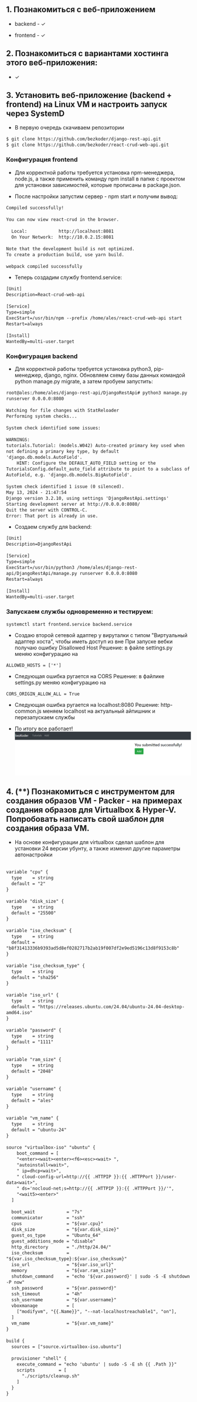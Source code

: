 ## 1. Познакомиться с веб-приложением
- backend  - &check; 


- frontend - &check; 


## 2. Познакомиться с вариантами хостинга этого веб-приложения:
- &check; 


## 3. Установить веб-приложение (backend + frontend) на Linux VM и настроить запуск через SystemD

- В первую очередь скачиваем репозитории 
```
$ git clone https://github.com/bezkoder/django-rest-api.git
$ git clone https://github.com/bezkoder/react-crud-web-api.git
```
### Конфигурация frontend 
- Для корректной работы требуется установка npm-менеджера, node.js, а также применить команду npm install в папке с проектом для установки зависимостей, которые прописаны в package.json.

- После настройки запустим сервер - npm start и получим вывод:
```
Compiled successfully!

You can now view react-crud in the browser.

  Local:            http://localhost:8081
  On Your Network:  http://10.0.2.15:8081

Note that the development build is not optimized.
To create a production build, use yarn build.

webpack compiled successfully
```
- Теперь создадим службу frontend.service:
```
[Unit]
Description=React-crud-web-api

[Service]
Type=simple
ExecStart=/usr/bin/npm --prefix /home/ales/react-crud-web-api start
Restart=always

[Install]
WantedBy=multi-user.target
```
### Конфигурация backend
- Для корректной работы требуется установка python3, pip-менеджер, django, nginx.
Обновляем схему базы данных командой python manage.py migrate, а затем пробуем запустить:
```
root@ales:/home/ales/django-rest-api/DjangoRestApi# python3 manage.py runserver 0.0.0.0:8080

Watching for file changes with StatReloader
Performing system checks...

System check identified some issues:

WARNINGS:
tutorials.Tutorial: (models.W042) Auto-created primary key used when not defining a primary key type, by default 'django.db.models.AutoField'.
	HINT: Configure the DEFAULT_AUTO_FIELD setting or the TutorialsConfig.default_auto_field attribute to point to a subclass of AutoField, e.g. 'django.db.models.BigAutoField'.

System check identified 1 issue (0 silenced).
May 13, 2024 - 21:47:54
Django version 3.2.10, using settings 'DjangoRestApi.settings'
Starting development server at http://0.0.0.0:8080/
Quit the server with CONTROL-C.
Error: That port is already in use.
```
- Создаем службу для backend:
```
[Unit]
Description=DjangoRestApi

[Service]
Type=simple
ExecStart=/usr/bin/python3 /home/ales/django-rest-api/DjangoRestApi/manage.py runserver 0.0.0.0:8080
Restart=always

[Install]
WantedBy=multi-user.target
```
### Запускаем службы одновременно и тестируем:
```
systemctl start frontend.service backend.service
```
- Создаю второй сетевой адаптер у вируталки с типом "Виртуальный адаптер хоста", чтобы иметь доступ из вне
При запуске вебки получаю ошибку Disallowed Host
Решение: в файле settings.py меняю конфигурацию на
```
ALLOWED_HOSTS = ['*']
```
- Следующая ошибка ругается на CORS
Решение: в файлике settings.py меняю конфигурацию на
```
CORS_ORIGIN_ALLOW_ALL = True
```
- Следующая ошибка ругается на localhost:8080
Решение: http-common.js меняем localhost на актуальный айпишник и перезапускаем службы

- По итогу все работает!
![Результат](image.png)

 ## 4. (**) Познакомиться с инструментом для создания образов VM - Packer - на примерах создания образов для Virtualbox & Hyper-V. Попробовать написать свой шаблон для создания образа VM. 

- На основе конфигурации для virtualbox сделал шаблон для установки 24 версии убунту, а также изменил другие параметры автонастройки 
```

variable "cpu" {
  type    = string
  default = "2"
}

variable "disk_size" {
  type    = string
  default = "25500"
}

variable "iso_checksum" {
  type    = string
  default = "b8f31413336b9393ad5d8ef0282717b2ab19f007df2e9ed5196c13d8f9153c8b"
}

variable "iso_checksum_type" {
  type    = string
  default = "sha256"
}

variable "iso_url" {
  type    = string
  default = "https://releases.ubuntu.com/24.04/ubuntu-24.04-desktop-amd64.iso"
}

variable "password" {
  type    = string
  default = "1111"
}

variable "ram_size" {
  type    = string
  default = "2048"
}

variable "username" {
  type    = string
  default = "ales"
}

variable "vm_name" {
  type    = string
  default = "ubuntu-24"
}

source "virtualbox-iso" "ubuntu" {
    boot_command = [
    "<enter><wait><enter><f6><esc><wait> ",
    "autoinstall<wait>",
    " ip=dhcp<wait>",
    " cloud-config-url=http://{{ .HTTPIP }}:{{ .HTTPPort }}/user-data<wait>",
    " ds='nocloud-net;s=http://{{ .HTTPIP }}:{{ .HTTPPort }}/'",
    "<wait5><enter>"
  ]

  boot_wait            = "7s"
  communicator         = "ssh"
  cpus                 = "${var.cpu}"
  disk_size            = "${var.disk_size}"
  guest_os_type        = "Ubuntu_64"
  guest_additions_mode = "disable"
  http_directory       = "./http/24.04/"
  iso_checksum         = "${var.iso_checksum_type}:${var.iso_checksum}"
  iso_url              = "${var.iso_url}"
  memory               = "${var.ram_size}"
  shutdown_command     = "echo '${var.password}' | sudo -S -E shutdown -P now"
  ssh_password         = "${var.password}"
  ssh_timeout          = "4h"
  ssh_username         = "${var.username}"
  vboxmanage           = [
    ["modifyvm", "{{.Name}}", "--nat-localhostreachable1", "on"], 
  ]
  vm_name              = "${var.vm_name}"
}

build {
  sources = ["source.virtualbox-iso.ubuntu"]

  provisioner "shell" {
    execute_command = "echo 'ubuntu' | sudo -S -E sh {{ .Path }}"
    scripts         = [
      "./scripts/cleanup.sh"
    ]
  }
}
```

